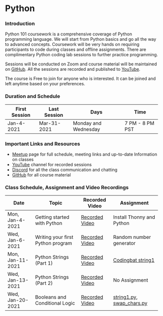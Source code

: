 # Python

### Introduction

Python 101 coursework is a comprehensive coverage of Python programming language. We will start from Python basics and go all the way to advanced concepts. Coursework will be very hands on requiring participants to code during classes and offline assignments. There are complimentary Python coding lab sessions to further practice programming.

Sessions will be conducted on Zoom and course material will be maintained on [GitHub](https://github.com/letsbrewcode/python). All the sessions are recorded and published to [YouTube](https://www.youtube.com/channel/UCqEV2GnQHvwuvdYVf7iL1Nw).

The course is Free to join for anyone who is interested. It can be joined and left anytime based on your preferences.

### Duration and Schedule
| First Session | Last Session | Days | Time |
| ------ | ------ | ------ | ------ | 
| Jan-4-2021 | Mar-31-2021 | Monday and Wednesday | 7 PM - 8 PM PST |

### Important Links and Resources
  - [Meetup](https://www.meetup.com/letsbrewcode/) page for full schedule, meeting links and up-to-date Information on classes
  - [YouTube](https://www.youtube.com/channel/UCqEV2GnQHvwuvdYVf7iL1Nw) channel for recorded sessions
  - [Discord](https://discord.gg/AmvSsdWqnu) for all the class communication and chatting
  - [GitHub](https://github.com/letsbrewcode/python) for all course material

### Class Schedule, Assignment and Video Recordings
| Date | Topic | Recorded Video | Assignment |
| ------ | ------ | ------ | ------ | 
| Mon, Jan-4-2021 | Getting started with Python | [Recorded Video](https://youtu.be/C9_ME3i1WtY) | Install Thonny and Python |
| Wed, Jan-6-2021 | Writing your first Python program | [Recorded Video](https://youtu.be/1NTbAYtGnAA) | Random number generator
| Mon, Jan-11-2021 | Python Strings (Part 1) | [Recorded Video](https://youtu.be/OZoUsCL4SBs) | [Codingbat string1](https://codingbat.com/java/String-1)
| Wed, Jan-13-2021 | Python Strings (Part 2) |  [Recorded Video](https://youtu.be/hQ00N1U3xZ0) | No Assignment
| Wed, Jan-20-2021 | Booleans and Conditional Logic | [Recorded Video](https://youtu.be/oMe8ivlZluU) | [string1.py](https://github.com/letsbrewcode/python/blob/master/strings/string1.py), [swap_chars.py](https://github.com/letsbrewcode/python/blob/master/strings/swap_chars.py)
